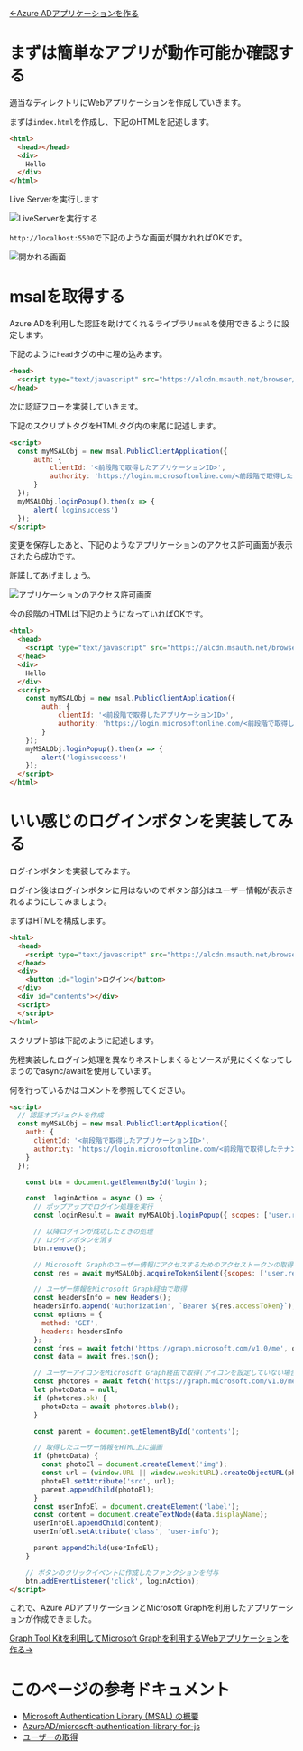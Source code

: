 [←Azure ADアプリケーションを作る](./1-make-ad-app.md)

# まずは簡単なアプリが動作可能か確認する

適当なディレクトリにWebアプリケーションを作成していきます。

まずは`index.html`を作成し、下記のHTMLを記述します。

``` html
<html>
  <head></head>
  <div>
    Hello
  </div>
</html>
```

Live Serverを実行します

![LiveServerを実行する](./.attachments/2/2021-11-06-10-54-36.png)

`http://localhost:5500`で下記のような画面が開かれればOKです。

![開かれる画面](./.attachments/2/2021-11-06-10-56-07.png)

# msalを取得する

Azure ADを利用した認証を助けてくれるライブラリ`msal`を使用できるように設定します。

下記のように`head`タグの中に埋め込みます。

``` html
<head>
  <script type="text/javascript" src="https://alcdn.msauth.net/browser/2.19.0/js/msal-browser.min.js"></script>
</head>
```

次に認証フローを実装していきます。

下記のスクリプトタグをHTMLタグ内の末尾に記述します。

``` html
<script>
  const myMSALObj = new msal.PublicClientApplication({
      auth: {
          clientId: '<前段階で取得したアプリケーションID>',
          authority: 'https://login.microsoftonline.com/<前段階で取得したテナントID>/'
      }
  });
  myMSALObj.loginPopup().then(x => {
      alert('loginsuccess')
  });
</script>
```

変更を保存したあと、下記のようなアプリケーションのアクセス許可画面が表示されたら成功です。

許諾してあげましょう。

![アプリケーションのアクセス許可画面](./.attachments/2/2021-11-06-11-11-17.png)

今の段階のHTMLは下記のようになっていればOKです。

``` html
<html>
  <head>
    <script type="text/javascript" src="https://alcdn.msauth.net/browser/2.19.0/js/msal-browser.min.js"></script>
  </head>
  <div>
    Hello
  </div>
  <script>
    const myMSALObj = new msal.PublicClientApplication({
        auth: {
            clientId: '<前段階で取得したアプリケーションID>',
            authority: 'https://login.microsoftonline.com/<前段階で取得したテナントID>/'
        }
    });
    myMSALObj.loginPopup().then(x => {
        alert('loginsuccess')
    });
  </script>
</html>
```

# いい感じのログインボタンを実装してみる

ログインボタンを実装してみます。

ログイン後はログインボタンに用はないのでボタン部分はユーザー情報が表示されるようにしてみましょう。

まずはHTMLを構成します。

``` html
<html>
  <head>
    <script type="text/javascript" src="https://alcdn.msauth.net/browser/2.19.0/js/msal-browser.min.js"></script>
  </head>
  <div>
    <button id="login">ログイン</button>
  </div>
  <div id="contents"></div>
  <script>
  </script>
</html>
```

スクリプト部は下記のように記述します。

先程実装したログイン処理を異なりネストしまくるとソースが見にくくなってしまうのでasync/awaitを使用しています。

何を行っているかはコメントを参照してください。

``` html
<script>
  // 認証オブジェクトを作成
  const myMSALObj = new msal.PublicClientApplication({
    auth: {
      clientId: '<前段階で取得したアプリケーションID>',
      authority: 'https://login.microsoftonline.com/<前段階で取得したテナントID>/'
    }
  });

    const btn = document.getElementById('login');

    const  loginAction = async () => {
      // ポップアップでログイン処理を実行
      const loginResult = await myMSALObj.loginPopup({ scopes: ['user.read'] });

      // 以降ログインが成功したときの処理
      // ログインボタンを消す
      btn.remove();

      // Microsoft Graphのユーザー情報にアクセスするためのアクセストークンの取得
      const res = await myMSALObj.acquireTokenSilent({scopes: ['user.read'], account: loginResult.account});

      // ユーザー情報をMicrosoft Graph経由で取得
      const headersInfo = new Headers();
      headersInfo.append('Authorization', `Bearer ${res.accessToken}`);
      const options = {
        method: 'GET',
        headers: headersInfo
      };
      const fres = await fetch('https://graph.microsoft.com/v1.0/me', options);
      const data = await fres.json();

      // ユーザーアイコンをMicrosoft Graph経由で取得(アイコンを設定していない場合は404になる)
      const photores = await fetch('https://graph.microsoft.com/v1.0/me/photo/$value', options).catch(e => { return null;});
      let photoData = null;
      if (photores.ok) {
        photoData = await photores.blob();
      }

      const parent = document.getElementById('contents');

      // 取得したユーザー情報をHTML上に描画
      if (photoData) {
        const photoEl = document.createElement('img');
        const url = (window.URL || window.webkitURL).createObjectURL(photoData);
        photoEl.setAttribute('src', url);
        parent.appendChild(photoEl);
      }
      const userInfoEl = document.createElement('label');
      const content = document.createTextNode(data.displayName);
      userInfoEl.appendChild(content);
      userInfoEl.setAttribute('class', 'user-info');

      parent.appendChild(userInfoEl);
    }

    // ボタンのクリックイベントに作成したファンクションを付与
    btn.addEventListener('click', loginAction);
</script>
```

これで、Azure ADアプリケーションとMicrosoft Graphを利用したアプリケーションが作成できました。

[Graph Tool Kitを利用してMicrosoft Graphを利用するWebアプリケーションを作る→](./3-using-toolkit.md)

# このページの参考ドキュメント

* [Microsoft Authentication Library (MSAL) の概要](https://docs.microsoft.com/ja-jp/azure/active-directory/develop/msal-overview)
* [AzureAD/microsoft-authentication-library-for-js](https://github.com/AzureAD/microsoft-authentication-library-for-js)
* [ユーザーの取得](https://docs.microsoft.com/ja-jp/graph/api/user-get?view=graph-rest-1.0&tabs=http)